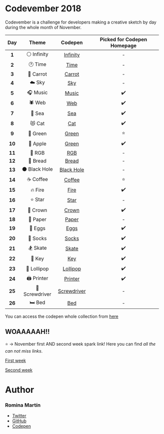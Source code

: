 # Codevember 2018

Codevember is a challenge for developers making a creative sketch by day during the whole month of November. 

| Day   | Theme | Codepen | Picked for Codepen Homepage|
|:-----:|:-----:|:-------:|:--------------------------:|
| **1** | :white_circle: Infinity | [Infinity](https://codepen.io/RominaMartin/full/mQbdWE/) | - |
| **2** | :clock1: Time | [Time](https://codepen.io/RominaMartin/full/PxYMNO/) | - |
| **3** | :carrot: Carrot | [Carrot](https://codepen.io/RominaMartin/full/KrKRzx/) | - |
| **4** | :cloud: Sky | [Sky](https://codepen.io/RominaMartin/full/XyJXxW/) | - |
| **5** | :headphones: Music | [Music](https://codepen.io/RominaMartin/full/OaVWqM/) | :heavy_check_mark: |
| **6** | :spider: Web | [Web](https://codepen.io/RominaMartin/full/pQjrqV/) | :heavy_check_mark: |
| **7** | :ocean: Sea | [Sea](https://codepen.io/RominaMartin/full/xQZqyM/) | :heavy_check_mark: |
| **8** | :heart_eyes_cat: Cat | [Cat](https://codepen.io/RominaMartin/full/yQOjye/) | :heavy_check_mark: |
| **9** | :green_heart: Green | [Green](https://codepen.io/RominaMartin/full/vQKaBK/) | :star: |
| **10** | :apple: Apple | [Green](https://codepen.io/RominaMartin/full/XyKwoy/) | :heavy_check_mark: |
| **11** | :art: RGB | [RGB](https://codepen.io/RominaMartin/full/KrgXqW/) | - |
| **12** | :bread: Bread | [Bread](https://codepen.io/RominaMartin/full/PxbVKr/) | - |
| **13** | :black_circle: Black Hole | [Black Hole](https://codepen.io/RominaMartin/full/eQgwRM/) | - |
| **14** | :coffee: Coffee | [Coffee](https://codepen.io/RominaMartin/full/gQWPxg/) | :star: |
| **15** | :fire: Fire | [Fire](https://codepen.io/RominaMartin/full/KrqMVw/) | :heavy_check_mark: |
| **16** | :star: Star | [Star](https://codepen.io/RominaMartin/full/RqZGwO/) | - |
| **17** | :crown: Crown | [Crown](https://codepen.io/RominaMartin/full/bQrQNm/) | :heavy_check_mark: |
| **18** | :raised_back_of_hand: Paper | [Paper](https://codepen.io/RominaMartin/full/vQegvr/) | - |
| **19** | :egg: Eggs | [Eggs](https://codepen.io/RominaMartin/full/MzOjVJ/) | :heavy_check_mark: |
| **20** | :shoe: Socks | [Socks](https://codepen.io/RominaMartin/full/bQaRov/) | :heavy_check_mark: |
| **21** | :snowboarder: Skate | [Skate](https://codepen.io/RominaMartin/full/EOQbbJ/) | :heavy_check_mark: |
| **22** | :key: Key | [Key](https://codepen.io/RominaMartin/full/dQmVrw/) | :heavy_check_mark: |
| **23** | :lollipop: Lollipop | [Lollipop](https://codepen.io/RominaMartin/full/JevbaM/) | :heavy_check_mark: |
| **24** | :printer: Printer | [Printer](https://codepen.io/RominaMartin/full/JeByOV/) | :heavy_check_mark: |
| **25** | :wrench: Screwdriver | [Screwdriver](https://codepen.io/RominaMartin/full/mQjBNK/) | - |
| **26** | :bed: Bed | [Bed](https://codepen.io/RominaMartin/full/LXgqgV/) | - |


You can access the codepen whole collection from [here](https://codepen.io/collection/Xqmkdo/)


## WOAAAAAH!!
:star: -> November first AND second week spark link! Here you can find _all the can not miss links_.

[First week](https://codepen.io/spark/102)

[Second week](https://codepen.io/spark/103)

# Author
### Romina Martín
- [Twitter](https://twitter.com/rominamartinlib)
- [GitHub](https://github.com/rominamartin)
- [Codepen](https://codepen.io/rominamartin)